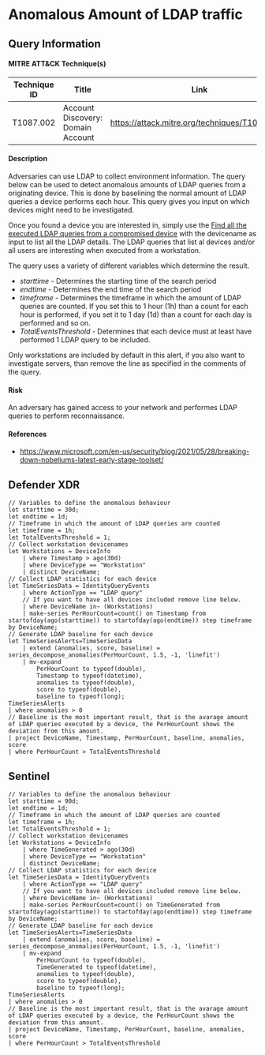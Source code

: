 # Anomalous Amount of LDAP traffic

## Query Information

#### MITRE ATT&CK Technique(s)

| Technique ID | Title    | Link    |
| ---  | --- | --- |
| T1087.002 | Account Discovery: Domain Account | https://attack.mitre.org/techniques/T1087/002/ |

#### Description
Adversaries can use LDAP to collect environment information. The query below can be used to detect anomalous amounts of LDAP queries from a originating device. This is done by baselining the normal amount of LDAP queries a device performs each hour. This query gives you input on which devices might need to be investigated.

Once you found a device you are interested in, simply use the [Find all the executed LDAP queries from a compromised device](../DFIR/Defender%20For%20Identity/MDI%20-%20LDAPQueriesByCompromisedDevice.md) with the devicename as input to list all the LDAP details. The LDAP queries that list al devices and/or all users are interesting when executed from a workstation.

The query uses a variety of different variables which determine the result.
- *starttime* - Determines the starting time of the search period
- *endtime* - Determines the end time of the search period
- *timeframe* - Determines the timeframe in which the amount of LDAP queries are counted. If you set this to 1 hour (1h) than a count for each hour is performed, if you set it to 1 day (1d) than a count for each day is performed and so on.
- *TotalEventsThreshold* - Determines that each device must at least have performed 1 LDAP query to be included.

Only workstations are included by default in this alert, if you also want to investigate servers, than remove the line as specified in the comments of the query.

#### Risk
An adversary has gained access to your network and performes LDAP queries to perform reconnaissance.

#### References
- https://www.microsoft.com/en-us/security/blog/2021/05/28/breaking-down-nobeliums-latest-early-stage-toolset/

## Defender XDR
```KQL
// Variables to define the anomalous behaviour
let starttime = 30d;
let endtime = 1d;
// Timeframe in which the amount of LDAP queries are counted
let timeframe = 1h;
let TotalEventsThreshold = 1;
// Collect workstation devicenames
let Workstations = DeviceInfo
    | where Timestamp > ago(30d)
    | where DeviceType == "Workstation"
    | distinct DeviceName;
// Collect LDAP statistics for each device
let TimeSeriesData = IdentityQueryEvents
    | where ActionType == "LDAP query"
    // If you want to have all devices included remove line below.
    | where DeviceName in~ (Workstations)
    | make-series PerHourCount=count() on Timestamp from startofday(ago(starttime)) to startofday(ago(endtime)) step timeframe by DeviceName;
// Generate LDAP baseline for each device
let TimeSeriesAlerts=TimeSeriesData
    | extend (anomalies, score, baseline) = series_decompose_anomalies(PerHourCount, 1.5, -1, 'linefit')
    | mv-expand
        PerHourCount to typeof(double),
        Timestamp to typeof(datetime),
        anomalies to typeof(double),
        score to typeof(double),
        baseline to typeof(long);
TimeSeriesAlerts
| where anomalies > 0
// Baseline is the most important result, that is the avarage amount of LDAP queries executed by a device, the PerHourCount shows the deviation from this amount.
| project DeviceName, Timestamp, PerHourCount, baseline, anomalies, score
| where PerHourCount > TotalEventsThreshold
```
## Sentinel
```KQL
// Variables to define the anomalous behaviour
let starttime = 90d;
let endtime = 1d;
// Timeframe in which the amount of LDAP queries are counted
let timeframe = 1h;
let TotalEventsThreshold = 1;
// Collect workstation devicenames
let Workstations = DeviceInfo
    | where TimeGenerated > ago(30d)
    | where DeviceType == "Workstation"
    | distinct DeviceName;
// Collect LDAP statistics for each device
let TimeSeriesData = IdentityQueryEvents
    | where ActionType == "LDAP query"
    // If you want to have all devices included remove line below.
    | where DeviceName in~ (Workstations)
    | make-series PerHourCount=count() on TimeGenerated from startofday(ago(starttime)) to startofday(ago(endtime)) step timeframe by DeviceName;
// Generate LDAP baseline for each device
let TimeSeriesAlerts=TimeSeriesData
    | extend (anomalies, score, baseline) = series_decompose_anomalies(PerHourCount, 1.5, -1, 'linefit')
    | mv-expand
        PerHourCount to typeof(double),
        TimeGenerated to typeof(datetime),
        anomalies to typeof(double),
        score to typeof(double),
        baseline to typeof(long);
TimeSeriesAlerts
| where anomalies > 0
// Baseline is the most important result, that is the avarage amount of LDAP queries executed by a device, the PerHourCount shows the deviation from this amount.
| project DeviceName, Timestamp, PerHourCount, baseline, anomalies, score
| where PerHourCount > TotalEventsThreshold
```
